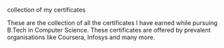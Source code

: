 collection of my certificates

These are the collection of all the certificates I have earned while pursuing B.Tech in Computer Science. These certificates are offered by prevalent organisations like Coursera, Infosys and many more.

